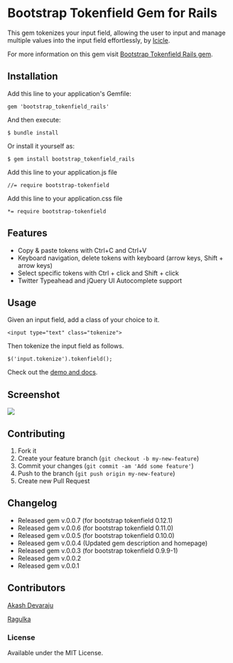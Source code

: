# Bootstrap Tokenfield Gem for Rails

This gem tokenizes your input field, allowing the user to input and manage multiple values into the input field effortlessly, by [Icicle](http://www.icicletech.com).

For more information on this gem visit [Bootstrap Tokenfield Rails gem](http://www.icicletech.com/open-source-software/bootstrap-tokenfield-rails).

## Installation


Add this line to your application's Gemfile:

    gem 'bootstrap_tokenfield_rails'


And then execute:

    $ bundle install

Or install it yourself as:

    $ gem install bootstrap_tokenfield_rails

Add this line to your application.js file

    //= require bootstrap-tokenfield

Add this line to your application.css file

    *= require bootstrap-tokenfield

## Features

* Copy & paste tokens with Ctrl+C and Ctrl+V
* Keyboard navigation, delete tokens with keyboard (arrow keys, Shift + arrow keys)
* Select specific tokens with Ctrl + click and Shift + click
* Twitter Typeahead and jQuery UI Autocomplete support

## Usage

Given an input field, add a class of your choice to it.

    <input type="text" class="tokenize">

Then tokenize the input field as follows.

    $('input.tokenize').tokenfield();

Check out the [demo and docs](http://sliptree.github.io/bootstrap-tokenfield/).

## Screenshot

![](http://i.imgur.com/eRvIWIy.png)

## Contributing

1. Fork it
2. Create your feature branch (`git checkout -b my-new-feature`)
3. Commit your changes (`git commit -am 'Add some feature'`)
4. Push to the branch (`git push origin my-new-feature`)
5. Create new Pull Request

## Changelog

<ul>
  <li>Released gem v.0.0.7 (for bootstrap tokenfield 0.12.1) </li>
  <li>Released gem v.0.0.6 (for bootstrap tokenfield 0.11.0) </li>
  <li>Released gem v.0.0.5 (for bootstrap tokenfield 0.10.0) </li>
  <li>Released gem v.0.0.4 (Updated gem description and homepage) </li>
  <li>Released gem v.0.0.3 (for bootstrap tokenfield 0.9.9-1) </li>
  <li>Released gem v.0.0.2</li>
  <li>Released gem v.0.0.1</li>
</ul>


## Contributors

[Akash Devaraju](https://github.com/akashdevaraju)

[Ragulka](https://github.com/ragulka)
### License

Available under the MIT License.
